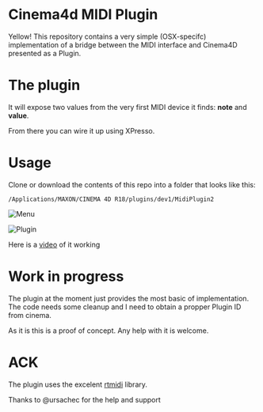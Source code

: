 # Cinema4d MIDI Plugin

Yellow! This repository contains a very simple (OSX-specifc) implementation of a bridge between the MIDI interface and Cinema4D presented as a Plugin.

# The plugin
It will expose two values from the very first MIDI device it finds: **note** and **value**.

From there you can wire it up using XPresso.

# Usage

Clone or download the contents of this repo into a folder that looks like this:

`/Applications/MAXON/CINEMA 4D R18/plugins/dev1/MidiPlugin2`

![Menu](http://vladgoran.ro/img/cinema4d-midi/1.png)

![Plugin](http://vladgoran.ro/img/cinema4d-midi/2.png)

Here is a [video](https://youtu.be/_MPKFVLxePY) of it working

# Work in progress

The plugin at the moment just provides the most basic of implementation.
The code needs some cleanup and I need to obtain a propper Plugin ID from cinema.

As it is this is a proof of concept. Any help with it is welcome.

# ACK

The plugin uses the excelent [rtmidi](https://github.com/thestk/rtmidi) library.

Thanks to @ursachec for the help and support
